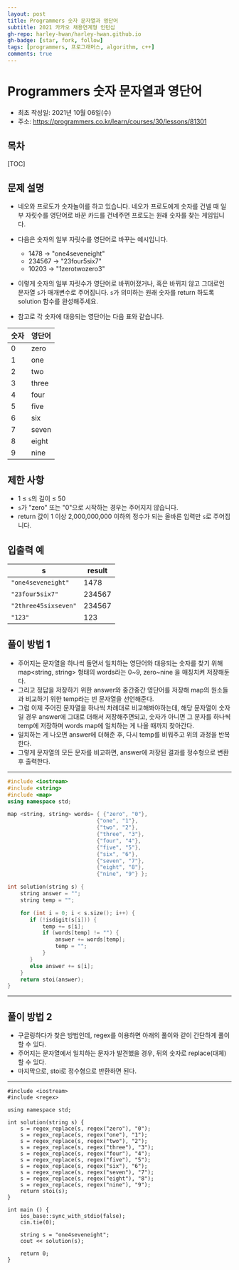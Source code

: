 ```yaml
---
layout: post
title: Programmers 숫자 문자열과 영단어
subtitle: 2021 카카오 채용연계형 인턴십
gh-repo: harley-hwan/harley-hwan.github.io
gh-badge: [star, fork, follow]
tags: [programmers, 프로그래머스, algorithm, c++]
comments: true
---
```


# Programmers 숫자 문자열과 영단어

- 최초 작성일: 2021년 10월 06일(수)
- 주소: https://programmers.co.kr/learn/courses/30/lessons/81301

## 목차

[TOC]

## 문제 설명

- 네오와 프로도가 숫자놀이를 하고 있습니다. 네오가 프로도에게 숫자를 건넬 때 일부 자릿수를 영단어로 바꾼 카드를 건네주면 프로도는 원래 숫자를 찾는 게임입니다.
- 다음은 숫자의 일부 자릿수를 영단어로 바꾸는 예시입니다.
  - 1478 → "one4seveneight"
  - 234567 → "23four5six7"
  - 10203 → "1zerotwozero3"
- 이렇게 숫자의 일부 자릿수가 영단어로 바뀌어졌거나, 혹은 바뀌지 않고 그대로인 문자열 `s`가 매개변수로 주어집니다. `s`가 의미하는 원래 숫자를 return 하도록 solution 함수를 완성해주세요.

- 참고로 각 숫자에 대응되는 영단어는 다음 표와 같습니다.

| 숫자 | 영단어 |
| ---- | :----- |
| 0    | zero   |
| 1    | one    |
| 2    | two    |
| 3    | three  |
| 4    | four   |
| 5    | five   |
| 6    | six    |
| 7    | seven  |
| 8    | eight  |
| 9    | nine   |

## 제한 사항

- 1 ≤ `s`의 길이 ≤ 50
- `s`가 "zero" 또는 "0"으로 시작하는 경우는 주어지지 않습니다.
- return 값이 1 이상 2,000,000,000 이하의 정수가 되는 올바른 입력만 `s`로 주어집니다.

## 입출력 예

| s                    | result |
| -------------------- | ------ |
| `"one4seveneight"`   | 1478   |
| `"23four5six7"`      | 234567 |
| `"2three45sixseven"` | 234567 |
| `"123"`              | 123    |

## 풀이 방법 1

- 주어지는 문자열을 하나씩 돌면서 일치하는 영단어와 대응되는 숫자를 찾기 위해 map<string, string> 형태의 words라는 0~9, zero~nine 을 매칭치켜 저장해둔다.
- 그리고 정답을 저장하기 위한 answer와 중간중간 영단어를 저장해 map의 원소들과 비교하기 위한 temp라는 빈 문자열을 선언해준다.
- 그럼 이제 주어진 문자열을 하나씩 차례대로 비교해봐야하는데, 해당 문자열이 숫자일 경우 answer에 그대로 더해서 저장해주면되고, 숫자가 아니면 그 문자를 하나씩 temp에 저장하며 words map에 일치하는 게 나올 때까지 찾아간다.
- 일치하는 게 나오면 answer에 더해준 후, 다시 temp를 비워주고 위의 과정을 반복한다.
- 그렇게 문자열의 모든 문자를 비교하면, answer에 저장된 결과를 정수형으로 변환 후 출력한다.

---

```c++
#include <iostream>
#include <string>
#include <map>
using namespace std;

map <string, string> words= { {"zero", "0"},
                            {"one", "1"},
                            {"two", "2"},
                            {"three", "3"},
                            {"four", "4"},
                            {"five", "5"},
                            {"six", "6"},
                            {"seven", "7"},
                            {"eight", "8"},
                            {"nine", "9"} };

int solution(string s) {
    string answer = "";
    string temp = "";

    for (int i = 0; i < s.size(); i++) {
       if (!isdigit(s[i])) {
           temp += s[i];
           if (words[temp] != "") {
               answer += words[temp];
               temp = "";
           }
       }
       else answer += s[i];
    }
    return stoi(answer);
}
```

---

## 풀이 방법 2

- 구글링하다가 찾은 방법인데, regex를 이용하면 아래의 풀이와 같이 간단하게 풀이할 수 있다.
- 주어지는 문자열에서 일치하는 문자가 발견했을 경우, 뒤의 숫자로 replace(대체)할 수 있다.
- 마지막으로, stoi로 정수형으로 반환하면 된다.

---

    #include <iostream>
    #include <regex>
    
    using namespace std;
    
    int solution(string s) {
        s = regex_replace(s, regex("zero"), "0");
        s = regex_replace(s, regex("one"), "1");
        s = regex_replace(s, regex("two"), "2");
        s = regex_replace(s, regex("three"), "3");
        s = regex_replace(s, regex("four"), "4");
        s = regex_replace(s, regex("five"), "5");
        s = regex_replace(s, regex("six"), "6");
        s = regex_replace(s, regex("seven"), "7");
        s = regex_replace(s, regex("eight"), "8");
        s = regex_replace(s, regex("nine"), "9");    
        return stoi(s);
    }
    
    int main () {
        ios_base::sync_with_stdio(false);
        cin.tie(0);
    
        string s = "one4seveneight";
        cout << solution(s);
    
        return 0;
    }
